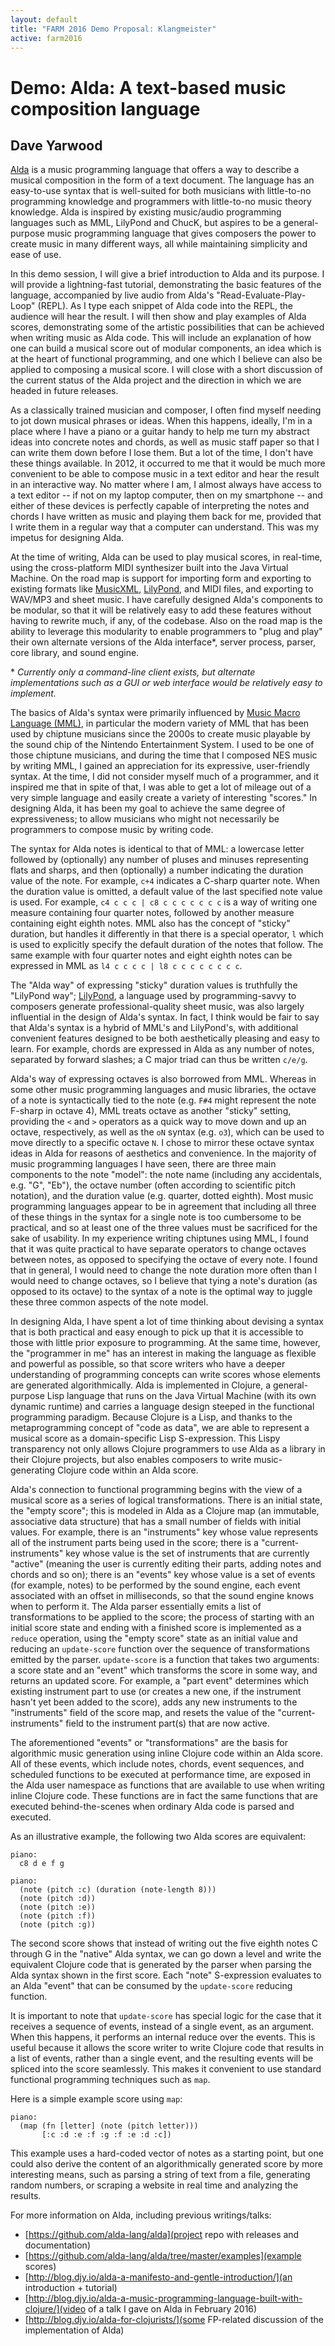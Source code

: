 ```yaml
---
layout: default
title: "FARM 2016 Demo Proposal: Klangmeister"
active: farm2016
---
```


# Demo: Alda: A text-based music composition language

## Dave Yarwood

[Alda](https://github.com/alda-lang/alda) is a music programming language that offers a way to describe a musical composition in the form of a text document. The language has an easy-to-use syntax that is well-suited for both musicians with little-to-no programming knowledge and programmers with little-to-no music theory knowledge. Alda is inspired by existing music/audio programming languages such as MML, LilyPond and ChucK, but aspires to be a general-purpose music programming language that gives composers the power to create music in many different ways, all while maintaining simplicity and ease of use.

In this demo session, I will give a brief introduction to Alda and its purpose. I will provide a lightning-fast tutorial, demonstrating the basic features of the language, accompanied by live audio from Alda's "Read-Evaluate-Play-Loop" (REPL). As I type each snippet of Alda code into the REPL, the audience will hear the result. I will then show and play examples of Alda scores, demonstrating some of the artistic possibilities that can be achieved when writing music as Alda code. This will include an explanation of how one can build a musical score out of modular components, an idea which is at the heart of functional programming, and one which I believe can also be applied to composing a musical score. I will close with a short discussion of the current status of the Alda project and the direction in which we are headed in future releases.

As a classically trained musician and composer, I often find myself needing to jot down musical phrases or ideas. When this happens, ideally, I'm in a place where I have a piano or a guitar handy to help me turn my abstract ideas into concrete notes and chords, as well as music staff paper so that I can write them down before I lose them. But a lot of the time, I don't have these things available. In 2012, it occurred to me that it would be much more convenient to be able to compose music in a text editor and hear the result in an interactive way. No matter where I am, I almost always have access to a text editor -- if not on my laptop computer, then on my smartphone -- and either of these devices is perfectly capable of interpreting the notes and chords I have written as music and playing them back for me, provided that I write them in a regular way that a computer can understand. This was my impetus for designing Alda.

At the time of writing, Alda can be used to play musical scores, in real-time, using the cross-platform MIDI synthesizer built into the Java Virtual Machine. On the road map is support for importing form and exporting to existing formats like [MusicXML](http://www.musicxml.com/), [LilyPond]((http://lilypond.org/)), and MIDI files, and exporting to WAV/MP3 and sheet music. I have carefully designed Alda's components to be modular, so that it will be relatively easy to add these features without having to rewrite much, if any, of the codebase. Also on the road map is the ability to leverage this modularity to enable programmers to "plug and play" their own alternate versions of the Alda interface\*, server process, parser, core library, and sound engine.

\* _Currently only a command-line client exists, but alternate implementations such as a GUI or web interface would be relatively easy to implement._

The basics of Alda's syntax were primarily influenced by [Music Macro Language (MML)](https://en.wikipedia.org/wiki/Music_Macro_Language), in particular the modern variety of MML that has been used by chiptune musicians since the 2000s to create music playable by the sound chip of the Nintendo Entertainment System. I used to be one of those chiptune musicians, and during the time that I composed NES music by writing MML, I gained an appreciation for its expressive, user-friendly syntax. At the time, I did not consider myself much of a programmer, and it inspired me that in spite of that, I was able to get a lot of mileage out of a very simple language and easily create a variety of interesting "scores." In designing Alda, it has been my goal to achieve the same degree of expressiveness; to allow musicians who might not necessarily be programmers to compose music by writing code.

The syntax for Alda notes is identical to that of MML: a lowercase letter followed by (optionally) any number of pluses and minuses representing flats and sharps, and then (optionally) a number indicating the duration value of the note. For example, `c+4` indicates a C-sharp quarter note. When the duration value is omitted, a default value of the last specified note value is used. For example, `c4 c c c | c8 c c c c c c c` is a way of writing one measure containing four quarter notes, followed by another measure containing eight eighth notes. MML also has the concept of "sticky" duration, but handles it differently in that there is a special operator, `l` which is used to explicitly specify the default duration of the notes that follow. The same example with four quarter notes and eight eighth notes can be expressed in MML as `l4 c c c c | l8 c c c c c c c c`.

The "Alda way" of expressing "sticky" duration values is truthfully the "LilyPond way"; [LilyPond](http://lilypond.org/), a language used by programming-savvy to composers generate professional-quality sheet music, was also largely influential in the design of Alda's syntax. In fact, I think would be fair to say that Alda's syntax is a hybrid of MML's and LilyPond's, with additional convenient features designed to be both aesthetically pleasing and easy to learn. For example, chords are expressed in Alda as any number
of notes, separated by forward slashes; a C major triad can thus be written `c/e/g`.

Alda's way of expressing octaves is also borrowed from MML. Whereas in some other music programming languages and music libraries, the octave of a note is syntactically tied to the note (e.g. `F#4` might represent the note F-sharp in octave 4), MML treats octave as another "sticky" setting, providing the `<` and `>` operators as a quick way to move down and up an octave, respectively, as well as the `oN` syntax (e.g. `o3`), which can be used to move directly to a specific octave `N`. I chose to mirror these octave syntax ideas in Alda for reasons of aesthetics and convenience. In the majority of music programming languages I have seen, there are three main components to the note "model": the note name (including any accidentals, e.g. "G", "Eb"), the octave number (often according to scientific pitch notation), and the duration value (e.g. quarter, dotted eighth). Most music programming languages appear to be in agreement that including all three of these things in the syntax for a single note is too cumbersome to be practical, and so at least one of the three values must be sacrificed for the sake of usability. In my experience writing chiptunes using MML, I found that it was quite practical to have separate operators to change octaves between notes, as opposed to specifying the octave of every note. I found that in general, I would need to change the note duration more often than I would need to change octaves, so I believe that tying a note's duration (as opposed to its octave) to the syntax of a note is the optimal way to juggle these three common aspects of the note model.

In designing Alda, I have spent a lot of time thinking about devising a syntax that is both practical and easy enough to pick up that it is accessible to those with little prior exposure to programming. At the same time, however, the "programmer in me" has an interest in making the language as flexible and powerful as possible, so that score writers who have a deeper understanding of programming concepts can write scores whose elements are generated algorithmically. Alda is implemented in Clojure, a general-purpose Lisp language that runs on the Java Virtual Machine (with its own dynamic runtime) and carries a language design steeped in the functional programming paradigm. Because Clojure is a Lisp, and thanks to the metaprogramming concept of "code as data", we are able to represent a musical score as a domain-specific Lisp S-expression. This Lispy transparency not only allows Clojure programmers to use Alda as a library in their Clojure projects, but also enables composers to write music-generating Clojure code within an Alda score.

Alda's connection to functional programming begins with the view of a musical score as a series of logical transformations. There is an initial state, the "empty score"; this is modeled in Alda as a Clojure map (an immutable, associative data structure) that has a small number of fields with initial values. For example, there is an "instruments" key whose value represents all of the instrument parts being used in the score; there is a "current-instruments" key whose value is the set of instruments that are currently "active" (meaning the user is currently editing their parts, adding notes and chords and so on); there is an "events" key whose value is a set of events (for example, notes) to be performed by the sound engine, each event associated with an offset in milliseconds, so that the sound engine knows when to perform it. The Alda parser essentially emits a list of transformations to be applied to the score; the process of starting with an initial score state and ending with a finished score is implemented as a `reduce` operation, using the "empty score" state as an initial value and reducing an `update-score` function over the sequence of transformations emitted by the parser. `update-score` is a function that takes two arguments: a score state and an "event" which transforms the score in some way, and returns an updated score. For example, a "part event" determines which existing instrument part to use (or creates a new one, if the instrument hasn't yet been added to the score), adds any new instruments to the "instruments" field of the score map, and resets the value of the "current-instruments" field to the instrument part(s) that are now active.

The aforementioned "events" or "transformations" are the basis for algorithmic music generation using inline Clojure code within an Alda score. All of these events, which include notes, chords, event sequences, and scheduled functions to be executed at performance time, are exposed in the Alda user namespace as functions that are available to use when writing inline Clojure code. These functions are in fact the same functions that are executed behind-the-scenes when ordinary Alda code is parsed and executed.

As an illustrative example, the following two Alda scores are equivalent:

```
piano:
  c8 d e f g
```

```
piano:
  (note (pitch :c) (duration (note-length 8)))
  (note (pitch :d))
  (note (pitch :e))
  (note (pitch :f))
  (note (pitch :g))
```

The second score shows that instead of writing out the five eighth notes C through G in the "native" Alda syntax, we can go down a level and write the equivalent Clojure code that is generated by the parser when parsing the Alda syntax shown in the first score. Each "note" S-expression evaluates to an Alda "event" that can be consumed by the `update-score` reducing function.

It is important to note that `update-score` has special logic for the case that it receives a sequence of events, instead of a single event, as an argument. When this happens, it performs an internal reduce over the events. This is useful because it allows the score writer to write Clojure code that results in a list of events, rather than a single event, and the resulting events will be spliced into the score seamlessly. This makes it convenient to use standard functional programming techniques such as `map`.

Here is a simple example score using `map`:

```
piano:
  (map (fn [letter] (note (pitch letter)))
       [:c :d :e :f :g :f :e :d :c])
```

This example uses a hard-coded vector of notes as a starting point, but one could also derive the content of an algorithmically generated score by more interesting means, such as parsing a string of text from a file, generating random numbers, or scraping a website in real time and analyzing the results.

For more information on Alda, including previous writings/talks:

  - [https://github.com/alda-lang/alda](project repo with releases and documentation)
  - [https://github.com/alda-lang/alda/tree/master/examples](example scores)
  - [http://blog.djy.io/alda-a-manifesto-and-gentle-introduction/](an introduction + tutorial)
  - [http://blog.djy.io/alda-a-music-programming-language-built-with-clojure/](video of a talk I gave on Alda in February 2016)
  - [http://blog.djy.io/alda-for-clojurists/](some FP-related discussion of the implementation of Alda)

